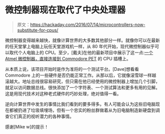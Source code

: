# 微控制器现在取代了中央处理器

> 原文：<https://hackaday.com/2016/07/14/microcontrollers-now-substitute-for-cpus/>

微控制器变得越来越快，就像计算世界的大多数其他部分一样。就像你可以在最新的任天堂掌上电脑上玩任天堂游戏机一样，从 80 年代开始，现代微控制器似乎可以取代个人电脑上的 CPU。至少，[戴夫]在他的最新项目中展示了这一点:[一个 Atmel 微控制器，直接连接到 Commodore PET](http://blog.tynemouthsoftware.co.uk/2016/04/pet-exerciser-upcoming-project-preview.html?m=1) 的 CPU 插槽上。

从本质上说，该项目开始时是作为准将的一个测试平台。[Dave]想看看 Commodore 上的一些硬件是否仍能正常工作。从那以后，它就像滚雪球一样越滚越大。地址总线很容易研究，但只需在他已经使用的微控制器上增加几个引脚，就足以访问数据总线。很快添加了一个字符表、一个测试算法和更多有用的见解。这是用现代技术对这种老式硬件的巧妙处理，绝对值得一看。

逆向计算世界中发生的事情比我们看到的要多得多。有人可能会认为这些旧电脑现在都被扔进了垃圾填埋场，但有一个忠实的粉丝群做着从为旧电脑制造新硬盘到调查它们真正的视听潜力的各种事情。

感谢[Mike w]的提示！